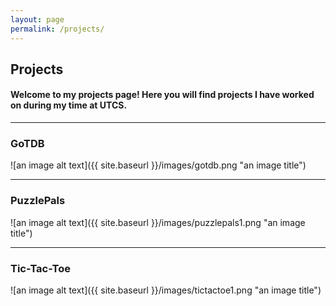 ```yaml
---
layout: page
permalink: /projects/
---
```


## Projects

#### Welcome to my projects page! Here you will find projects I have worked on during my time at UTCS. 

****

### GoTDB

![an image alt text]({{ site.baseurl }}/images/gotdb.png "an image title")

****

### PuzzlePals

![an image alt text]({{ site.baseurl }}/images/puzzlepals1.png "an image title")

****

### Tic-Tac-Toe

![an image alt text]({{ site.baseurl }}/images/tictactoe1.png "an image title")
